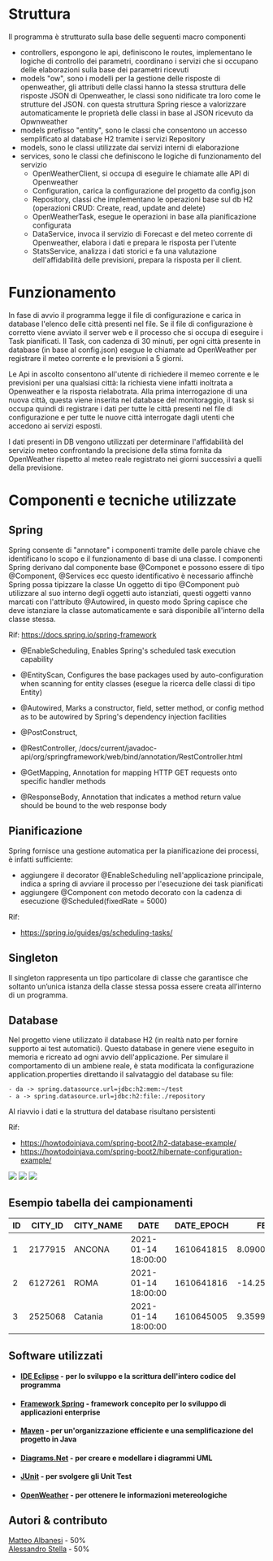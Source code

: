# Struttura 

Il programma è strutturato sulla base delle seguenti macro componenti
- controllers, espongono le api, definiscono le routes, implementano le logiche di controllo dei parametri, coordinano i servizi che si occupano delle elaborazioni sulla base dei parametri ricevuti
- models "ow", sono i modelli per la gestione delle risposte di openweather, gli attributi delle classi hanno la stessa struttura delle risposte JSON di Openweather, le classi sono nidificate tra loro come le strutture del JSON.
               con questa struttura Spring riesce a valorizzare automaticamente le proprietà delle classi in base al JSON ricevuto da Opwnweather
- models prefisso "entity", sono le classi che consentono un accesso semplificato al database H2 tramite i servizi Repository 
- models, sono le classi utilizzate dai servizi interni di elaborazione
- services, sono le classi che definiscono le logiche di funzionamento del servizio
	* OpenWeatherClient, si occupa di eseguire le chiamate alle API di Openweather
	* Configuration, carica la configurazione del progetto da config.json
	* Repository, classi che implementano le operazioni base sul db H2 (operazioni CRUD: Create, read, update and delete)
	* OpenWeatherTask, esegue le operazioni in base alla pianificazione configurata
	* DataService, invoca il servizio di Forecast e del meteo corrente di Openweather, elabora i dati e prepara le risposta per l'utente
	* StatsService, analizza i dati storici e fa una valutazione dell'affidabilità delle previsioni, prepara la risposta per il client.


# Funzionamento

In fase di avvio il programma legge il file di configurazione e carica in database l'elenco delle città presenti nel file.
Se il file di configurazione è corretto viene avviato il server web e il processo che si occupa di eseguire i Task pianificati.
Il Task, con cadenza di 30 minuti, per ogni città presente in database (in base al config.json) esegue le chiamate ad OpenWeather per registrare il meteo corrente e le previsioni a 5 giorni.

Le Api in ascolto consentono all'utente di richiedere il memeo corrente e le previsioni per una qualsiasi città: la richiesta viene infatti inoltrata a Openweather e la risposta rielabotrata.
Alla prima interrogazione di una nuova città, questa viene inserita nel database del monitoraggio, il task si occupa quindi di registrare i dati per tutte le città presenti nel file di configurazione e per tutte le nuove città interrogate dagli utenti che accedono ai servizi esposti.  

I dati presenti in DB vengono utilizzati per determinare l'affidabilità del servizio meteo confrontando la precisione della stima fornita da OpenWeather rispetto al meteo reale registrato nei giorni successivi a quelli della previsione.


# Componenti e tecniche utilizzate

## Spring
Spring consente di "annotare" i componenti tramite delle parole chiave che identificano lo scopo e il funzionamento di base di una classe.
I componenti Spring derivano dal componente base @Componet e possono essere di tipo @Component, @Services ecc questo identificativo è necessario affinchè Spring possa tipizzare la classe
Un oggetto di tipo @Component può utilizzare al suo interno degli oggetti auto istanziati, questi oggetti vanno marcati con l'attributo @Autowired, in questo modo Spring capisce che deve istanziare la classe automaticamente e sarà disponibile all'interno della classe stessa. 

Rif: https://docs.spring.io/spring-framework

* @EnableScheduling, Enables Spring's scheduled task execution capability
* @EntityScan, Configures the base packages used by auto-configuration when scanning for entity classes (esegue la ricerca delle classi di tipo Entity)
* @Autowired, Marks a constructor, field, setter method, or config method as to be autowired by Spring's dependency injection facilities
* @PostConstruct, 

* @RestController, /docs/current/javadoc-api/org/springframework/web/bind/annotation/RestController.html
* @GetMapping, Annotation for mapping HTTP GET requests onto specific handler methods
* @ResponseBody, Annotation that indicates a method return value should be bound to the web response body 

## Pianificazione
Spring fornisce una gestione automatica per la pianificazione dei processi, è infatti sufficiente:
- aggiungere il decorator @EnableScheduling nell'applicazione principale, indica a spring di avviare il processo per l'esecuzione dei task pianificati
- aggiungere @Component con metodo decorato con la cadenza di esecuzione @Scheduled(fixedRate = 5000)

Rif: 
* https://spring.io/guides/gs/scheduling-tasks/

## Singleton
Il singleton rappresenta un tipo particolare di classe che garantisce che soltanto un’unica istanza della classe stessa possa essere creata all’interno di un programma.


## Database
Nel progetto viene utilizzato il database H2 (in realtà nato per fornire supporto ai test automatici).
Questo database in genere viene eseguito in memoria e ricreato ad ogni avvio dell'applicazione.
Per simulare il comportamento di un ambiene reale, è stata modificata la configurazione application.properties direttando il salvataggio del database su file:
```
- da -> spring.datasource.url=jdbc:h2:mem:~/test
- a -> spring.datasource.url=jdbc:h2:file:./repository
```
Al riavvio i dati e la struttura del database risultano persistenti

Rif:
* https://howtodoinjava.com/spring-boot2/h2-database-example/
* https://howtodoinjava.com/spring-boot2/hibernate-configuration-example/







<img src="https://github.com/AlessandroStella1/Esameprogrammazione/blob/main/processo-richiesta-meteo.png?raw=true">





<img src="https://github.com/AlessandroStella1/Esameprogrammazione/blob/main/processo-task.png?raw=true">





<img src="https://github.com/AlessandroStella1/Esameprogrammazione/blob/main/processo-utente.png?raw=true">






                    
## Esempio tabella dei campionamenti 
                   
ID | CITY_ID | CITY_NAME | DATE | DATE_EPOCH | FEELS_LIKE | HUMIDITY | PRESSURE | TEMP_MAX | TEMP_MIN | TEMPERATURE | WEATHER
---|----------|--------------|--------|-------------|------------|---------|---------|--------|--------|--------|--
1 | 2177915 | ANCONA | 2021-01-14 18:00:00| 1610641815 | 8.09000015258789 | 85 | 1007 | 10.5600004196167 | 8.890000343322754 | 9.8100004196167| Clear
2 | 6127261 | ROMA | 2021-01-14 18:00:00 | 1610641816 | -14.25| 63 | 1024 | -5.0 | -5.0 | -5.0| Clouds
3 | 2525068 | Catania | 2021-01-14 18:00:00 | 1610645005 | 9.359999656677246 | 77 | 1010 | 15.0 | 12.779999732971191 | 13.699999809265137 | Clouds

## Software utilizzati
* #### [IDE Eclipse](https://www.eclipse.org/) - per lo sviluppo e la scrittura dell'intero codice del programma
* #### [Framework Spring](https://spring.io/projects/spring-framework) - framework concepito per lo sviluppo di applicazioni enterprise
* #### [Maven](https://maven.apache.org/) - per un'organizzazione efficiente e una semplificazione del progetto in Java
* #### [Diagrams.Net](https://www.diagrams.net) - per creare e modellare i diagrammi UML
* #### [JUnit](https://junit.org/junit5/) - per svolgere gli Unit Test
* #### [OpenWeather](https://openweathermap.org/forecast5) - per ottenere le informazioni metereologiche 

## Autori & contributo
[Matteo Albanesi](https://github.com/MatteoAlbanesi) - 50%                                                             
[Alessandro Stella](https://github.com/AlessandroStella1) - 50%
